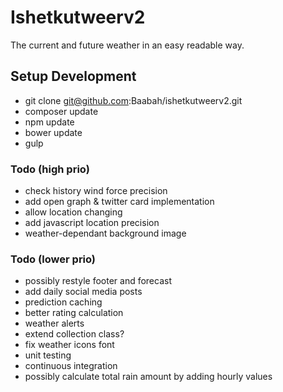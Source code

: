 Ishetkutweerv2
========================
The current and future weather in an easy readable way.

## Setup Development

* git clone git@github.com:Baabah/ishetkutweerv2.git
* composer update
* npm update
* bower update
* gulp

### Todo (high prio)
* check history wind force precision
* add open graph & twitter card implementation
* allow location changing
* add javascript location precision
* weather-dependant background image

### Todo (lower prio)
* possibly restyle footer and forecast
* add daily social media posts
* prediction caching
* better rating calculation
* weather alerts
* extend collection class?
* fix weather icons font
* unit testing
* continuous integration
* possibly calculate total rain amount by adding hourly values